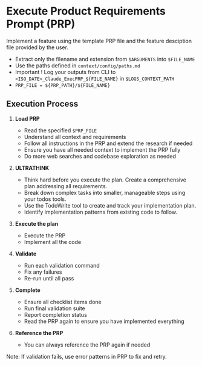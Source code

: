 # Execute Product Requirements Prompt (PRP)

Implement a feature using the template PRP file and the feature desciption file provided by the user.

- Extract only the filename and extension from `$ARGUMENTS` into `$FILE_NAME`
- Use the paths defined in `context/config/paths.md`
- Important ! Log your outputs from CLI to `<ISO_DATE>_Claude_ExecPRP_${FILE_NAME}` in `$LOGS_CONTEXT_PATH`
- `PRP_FILE = ${PRP_PATH}/${FILE_NAME}`

## Execution Process

1. **Load PRP**
   - Read the specified `$PRP_FILE`
   - Understand all context and requirements
   - Follow all instructions in the PRP and extend the research if needed
   - Ensure you have all needed context to implement the PRP fully
   - Do more web searches and codebase exploration as needed

2. **ULTRATHINK**
   - Think hard before you execute the plan. Create a comprehensive plan addressing all requirements.
   - Break down complex tasks into smaller, manageable steps using your todos tools.
   - Use the TodoWrite tool to create and track your implementation plan.
   - Identify implementation patterns from existing code to follow.

3. **Execute the plan**
   - Execute the PRP
   - Implement all the code

4. **Validate**
   - Run each validation command
   - Fix any failures
   - Re-run until all pass

5. **Complete**
   - Ensure all checklist items done
   - Run final validation suite
   - Report completion status
   - Read the PRP again to ensure you have implemented everything

6. **Reference the PRP**
   - You can always reference the PRP again if needed

Note: If validation fails, use error patterns in PRP to fix and retry.
